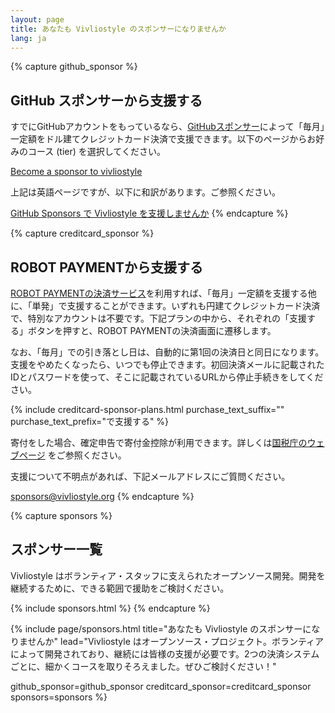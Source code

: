 ```yaml
---
layout: page
title: あなたも Vivliostyle のスポンサーになりませんか
lang: ja
---
```



{% capture github_sponsor %}
## GitHub スポンサーから支援する

すでにGitHubアカウントをもっているなら、[GitHubスポンサー](https://github.com/sponsors)によって「毎月」一定額をドル建てクレジットカード決済で支援できます。以下のページからお好みのコース (tier) を選択してください。

[Become a sponsor to vivliostyle](https://github.com/sponsors/vivliostyle)

上記は英語ページですが、以下に和訳があります。ご参照ください。

[GitHub Sponsors で Vivliostyle を支援しませんか](/ja/blog/2020/04/29/become-a-sponsor-to-vivliostyle-via-github-sponsors/)
{% endcapture %}


{% capture creditcard_sponsor %}
## ROBOT PAYMENTから支援する

[ROBOT PAYMENTの決済サービス](https://www.robotpayment.co.jp/service/)を利用すれば、「毎月」一定額を支援する他に、「単発」で支援することができます。いずれも円建てクレジットカード決済で、特別なアカウントは不要です。下記プランの中から、それぞれの「支援する」ボタンを押すと、ROBOT PAYMENTの決済画面に遷移します。

なお、「毎月」での引き落とし日は、自動的に第1回の決済日と同日になります。支援をやめたくなったら、いつでも停止できます。初回決済メールに記載されたIDとパスワードを使って、そこに記載されているURLから停止手続きをしてください。

{% include creditcard-sponsor-plans.html
  purchase_text_suffix=""
  purchase_text_prefix="で支援する"
%}

寄付をした場合、確定申告で寄付金控除が利用できます。詳しくは[国税庁のウェブページ](https://www.nta.go.jp/taxes/shiraberu/taxanswer/shotoku/1150.htm) をご参照ください。

支援について不明点があれば、下記メールアドレスにご質問ください。

[sponsors@vivliostyle.org](mailto:sponsors@vivliostyle.org)
{% endcapture %}


{% capture sponsors %}
## スポンサー一覧

Vivliostyle はボランティア・スタッフに支えられたオープンソース開発。開発を継続するために、できる範囲で援助をご検討ください。

{% include sponsors.html %}
{% endcapture %}


{% include page/sponsors.html
  title="あなたも Vivliostyle のスポンサーになりませんか"
  lead="Vivliostyle はオープンソース・プロジェクト。ボランティアによって開発されており、継続には皆様の支援が必要です。2つの決済システムごとに、細かくコースを取りそろえました。ぜひご検討ください！"

  github_sponsor=github_sponsor
  creditcard_sponsor=creditcard_sponsor
  sponsors=sponsors
%}
